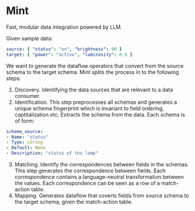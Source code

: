 # Mint
Fast, modular data integration powered by LLM.

Given sample data:
```yaml
source: { "status": "on", "brightness": 90 }
target: { "power": "active", "luminosity": 0.9 }
```
We want to generate the dataflow operators that convert from the source schema to the target schema. Mint splits the process in to the following steps:
1. Discovery. Identifying the data sources that are relevant to a data consumer. 
1. Identification. This step preprocesses all schemas and generates a unique schema fingerprint which is invariant to field ordering, captitalization etc. Extracts the schema from the data. Each schema is of form:
```yaml
schema_source:
- Name: "status"
- Type: string
- Default: None
- Description: "status of the lamp"
```
3. Matching. Identify the correspondences between fields in the schemas. This step generates the correspondence between fields. Each correspondence contains a language-neutral transformation between the values. Each correspondence can be seen as a row of a match-action table.
4. Mapping. Generates dataflow that coverts fields from source schema to the target schema, given the match-action table.

